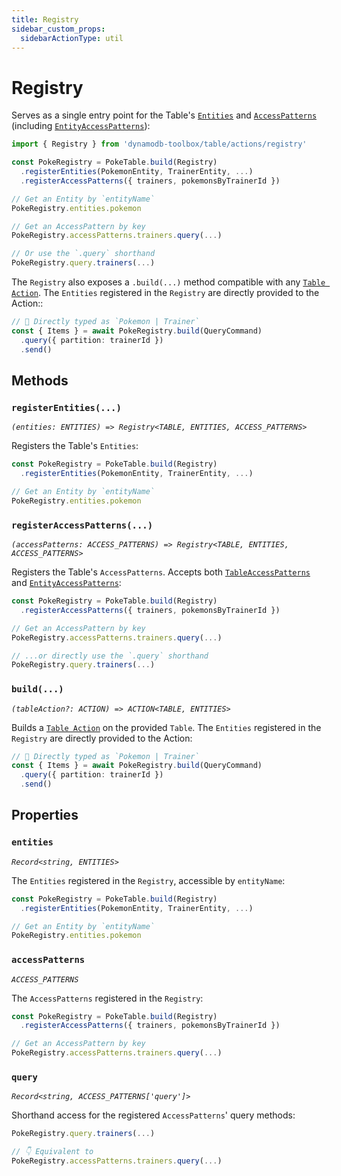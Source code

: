 ```yaml
---
title: Registry
sidebar_custom_props:
  sidebarActionType: util
---
```


# Registry

Serves as a single entry point for the Table's [`Entities`](../../../3-entities/1-usage/index.md) and [`AccessPatterns`](../3-access-pattern/index.md) (including [`EntityAccessPatterns`](../../../3-entities/4-actions/2-access-pattern/index.md)):

```ts
import { Registry } from 'dynamodb-toolbox/table/actions/registry'

const PokeRegistry = PokeTable.build(Registry)
  .registerEntities(PokemonEntity, TrainerEntity, ...)
  .registerAccessPatterns({ trainers, pokemonsByTrainerId })

// Get an Entity by `entityName`
PokeRegistry.entities.pokemon

// Get an AccessPattern by key
PokeRegistry.accessPatterns.trainers.query(...)

// Or use the `.query` shorthand
PokeRegistry.query.trainers(...)
```

The `Registry` also exposes a `.build(...)` method compatible with any [`Table Action`](../../../1-getting-started/3-usage/index.md#methods-vs-actions). The `Entities` registered in the `Registry` are directly provided to the Action::

```ts
// 🙌 Directly typed as `Pokemon | Trainer`
const { Items } = await PokeRegistry.build(QueryCommand)
  .query({ partition: trainerId })
  .send()
```

## Methods

### `registerEntities(...)`

<p style={{ marginTop: '-15px' }}><i><code>(entities: ENTITIES) => Registry&lt;TABLE, ENTITIES, ACCESS_PATTERNS&gt;</code></i></p>

Registers the Table's `Entities`:

```ts
const PokeRegistry = PokeTable.build(Registry)
  .registerEntities(PokemonEntity, TrainerEntity, ...)

// Get an Entity by `entityName`
PokeRegistry.entities.pokemon
```

### `registerAccessPatterns(...)`

<p style={{ marginTop: '-15px' }}><i><code>(accessPatterns: ACCESS_PATTERNS) => Registry&lt;TABLE, ENTITIES, ACCESS_PATTERNS&gt;</code></i></p>

Registers the Table's `AccessPatterns`. Accepts both [`TableAccessPatterns`](../3-access-pattern/index.md) and [`EntityAccessPatterns`](../../../3-entities/4-actions/2-access-pattern/index.md):

```ts
const PokeRegistry = PokeTable.build(Registry)
  .registerAccessPatterns({ trainers, pokemonsByTrainerId })

// Get an AccessPattern by key
PokeRegistry.accessPatterns.trainers.query(...)

// ...or directly use the `.query` shorthand
PokeRegistry.query.trainers(...)
```

### `build(...)`

<p style={{ marginTop: '-15px' }}><i><code>(tableAction?: ACTION) => ACTION&lt;TABLE, ENTITIES&gt;</code></i></p>

Builds a [`Table Action`](../../../1-getting-started/3-usage/index.md#methods-vs-actions) on the provided `Table`. The `Entities` registered in the `Registry` are directly provided to the Action:

```ts
// 🙌 Directly typed as `Pokemon | Trainer`
const { Items } = await PokeRegistry.build(QueryCommand)
  .query({ partition: trainerId })
  .send()
```

## Properties

### `entities`

<p style={{ marginTop: '-15px' }}><i><code>Record&lt;string, ENTITIES&gt;</code></i></p>

The `Entities` registered in the `Registry`, accessible by `entityName`:

```ts
const PokeRegistry = PokeTable.build(Registry)
  .registerEntities(PokemonEntity, TrainerEntity, ...)

// Get an Entity by `entityName`
PokeRegistry.entities.pokemon
```

### `accessPatterns`

<p style={{ marginTop: '-15px' }}><i><code>ACCESS_PATTERNS</code></i></p>

The `AccessPatterns` registered in the `Registry`:

```ts
const PokeRegistry = PokeTable.build(Registry)
  .registerAccessPatterns({ trainers, pokemonsByTrainerId })

// Get an AccessPattern by key
PokeRegistry.accessPatterns.trainers.query(...)
```

### `query`

<p style={{ marginTop: '-15px' }}><i><code>Record&lt;string, ACCESS_PATTERNS['query']&gt;</code></i></p>

Shorthand access for the registered `AccessPatterns`' query methods:

```ts
PokeRegistry.query.trainers(...)

// 👇 Equivalent to
PokeRegistry.accessPatterns.trainers.query(...)
```
